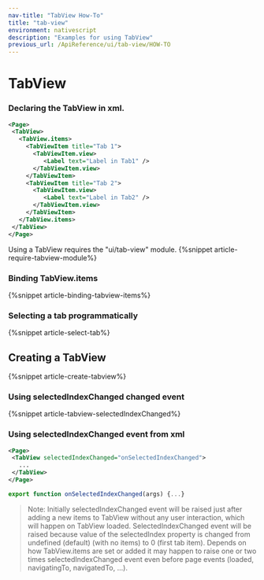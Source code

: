 ```yaml
---
nav-title: "TabView How-To"
title: "tab-view"
environment: nativescript
description: "Examples for using TabView"
previous_url: /ApiReference/ui/tab-view/HOW-TO
---
```

# TabView
### Declaring the TabView in xml.
``` XML
<Page>
 <TabView>
   <TabView.items>
     <TabViewItem title="Tab 1">
       <TabViewItem.view>
          <Label text="Label in Tab1" />
       </TabViewItem.view>
     </TabViewItem>
     <TabViewItem title="Tab 2">
       <TabViewItem.view>
          <Label text="Label in Tab2" />
       </TabViewItem.view>
     </TabViewItem>
   </TabView.items>
 </TabView>
</Page>
```
Using a TabView requires the "ui/tab-view" module.
{%snippet article-require-tabview-module%}
### Binding TabView.items
{%snippet article-binding-tabview-items%}
### Selecting a tab programmatically
{%snippet article-select-tab%}
## Creating a TabView
{%snippet article-create-tabview%}
### Using selectedIndexChanged changed event
{%snippet article-tabview-selectedIndexChanged%}
### Using selectedIndexChanged event from xml
```XML
<Page>
 <TabView selectedIndexChanged="onSelectedIndexChanged">
   ...
 </TabView>
</Page>
```
```TypeScript
export function onSelectedIndexChanged(args) {...}
```
> Note: Initially selectedIndexChanged event will be raised just after adding a new items to TabView without any user interaction, which will happen on TabView loaded. SelectedIndexChanged event will be raised because value of the selectedIndex property is changed from undefined (default) (with no items) to 0 (first tab item). Depends on how TabView.items are set or added it may happen to raise one or two times selectedIndexChanged event even before page events (loaded, navigatingTo, navigatedTo, ...).
